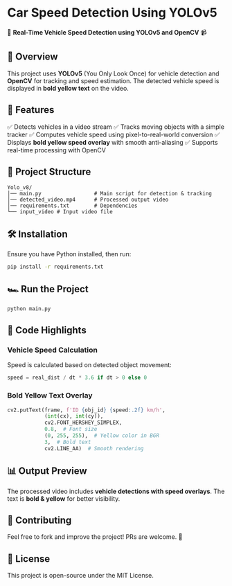 # Car Speed Detection Using YOLOv5

🚗 **Real-Time Vehicle Speed Detection using YOLOv5 and OpenCV** 📹

## 📌 **Overview**
This project uses **YOLOv5** (You Only Look Once) for vehicle detection and **OpenCV** for tracking and speed estimation. The detected vehicle speed is displayed in **bold yellow text** on the video.

## 🚀 **Features**
✅ Detects vehicles in a video stream
✅ Tracks moving objects with a simple tracker
✅ Computes vehicle speed using pixel-to-real-world conversion
✅ Displays **bold yellow speed overlay** with smooth anti-aliasing
✅ Supports real-time processing with OpenCV

## 📂 **Project Structure**
```
Yolo_v8/
│── main.py                 # Main script for detection & tracking
│── detected_video.mp4      # Processed output video
│── requirements.txt        # Dependencies
└── input_video # Input video file
```

## 🛠️ **Installation**
Ensure you have Python installed, then run:
```sh
pip install -r requirements.txt
```

## 🏎️ **Run the Project**
```sh
python main.py
```

## 📝 **Code Highlights**
### **Vehicle Speed Calculation**
Speed is calculated based on detected object movement:
```python
speed = real_dist / dt * 3.6 if dt > 0 else 0
```

### **Bold Yellow Text Overlay**
```python
cv2.putText(frame, f'ID {obj_id} {speed:.2f} km/h',
            (int(cx), int(cy)),
            cv2.FONT_HERSHEY_SIMPLEX,
            0.8,  # Font size
            (0, 255, 255),  # Yellow color in BGR
            3,  # Bold text
            cv2.LINE_AA)  # Smooth rendering
```

## 📊 **Output Preview**
The processed video includes **vehicle detections with speed overlays**. The text is **bold & yellow** for better visibility.

## 🤝 **Contributing**
Feel free to fork and improve the project! PRs are welcome. 🚀

## 📜 **License**
This project is open-source under the MIT License.

